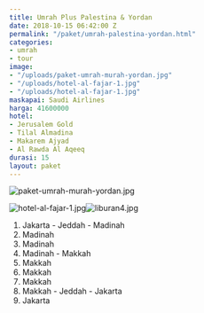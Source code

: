 ```yaml
---
title: Umrah Plus Palestina & Yordan
date: 2018-10-15 06:42:00 Z
permalink: "/paket/umrah-palestina-yordan.html"
categories:
- umrah
- tour
image:
- "/uploads/paket-umrah-murah-yordan.jpg"
- "/uploads/hotel-al-fajar-1.jpg"
- "/uploads/hotel-al-fajar-1.jpg"
maskapai: Saudi Airlines
harga: 41600000
hotel:
- Jerusalem Gold
- Tilal Almadina
- Makarem Ajyad
- Al Rawda Al Aqeeq
durasi: 15
layout: paket
---
```


![paket-umrah-murah-yordan.jpg](/uploads/paket-umrah-murah-yordan.jpg)

![hotel-al-fajar-1.jpg](/uploads/hotel-al-fajar-1.jpg)![liburan4.jpg](/uploads/liburan4.jpg)

1. Jakarta - Jeddah - Madinah
2. Madinah
3. Madinah
4. Madinah - Makkah
5. Makkah
6. Makkah
7. Makkah
8. Makkah - Jeddah - Jakarta
9. Jakarta